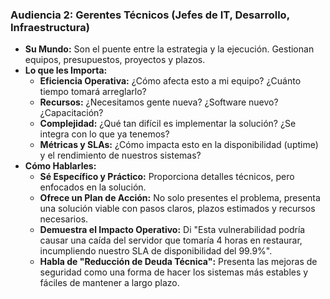 
### Audiencia 2: Gerentes Técnicos (Jefes de IT, Desarrollo, Infraestructura)

-   **Su Mundo:** Son el puente entre la estrategia y la ejecución. Gestionan equipos, presupuestos, proyectos y plazos.
-   **Lo que les Importa:**
    -   **Eficiencia Operativa:** ¿Cómo afecta esto a mi equipo? ¿Cuánto tiempo tomará arreglarlo?
    -   **Recursos:** ¿Necesitamos gente nueva? ¿Software nuevo? ¿Capacitación?
    -   **Complejidad:** ¿Qué tan difícil es implementar la solución? ¿Se integra con lo que ya tenemos?
    -   **Métricas y SLAs:** ¿Cómo impacta esto en la disponibilidad (uptime) y el rendimiento de nuestros sistemas?
-   **Cómo Hablarles:**
    -   **Sé Específico y Práctico:** Proporciona detalles técnicos, pero enfocados en la solución.
    -   **Ofrece un Plan de Acción:** No solo presentes el problema, presenta una solución viable con pasos claros, plazos estimados y recursos necesarios.
    -   **Demuestra el Impacto Operativo:** Di "Esta vulnerabilidad podría causar una caída del servidor que tomaría 4 horas en restaurar, incumpliendo nuestro SLA de disponibilidad del 99.9%".
    -   **Habla de "Reducción de Deuda Técnica":** Presenta las mejoras de seguridad como una forma de hacer los sistemas más estables y fáciles de mantener a largo plazo.
```

